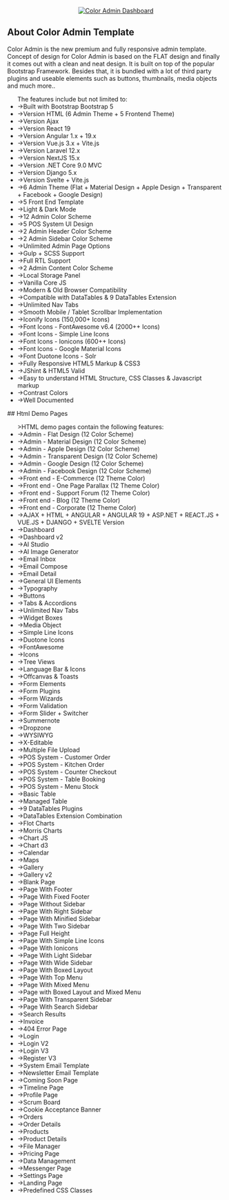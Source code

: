 <p align="center"><a href="https://laravel.com" target="_blank"><img src="https://wrapmarketusercontent.com/assets/items/full/6756511ba20f700f11f828ed45bf2f63cc52005debf9c122e6ea0e78cf26de41.webp?v=1750038861" alt="Color Admin Dashboard"></a></p>

## About Color Admin Template

<p>Color Admin is the new premium and fully responsive admin template. Concept of design for Color Admin is based on the FLAT design and finally it comes out with a clean and neat design. It is built on top of the popular Bootstrap Framework. Besides that, it is bundled with a lot of third party plugins and useable elements such as buttons, thumbnails, media objects and much more..</p>
<p><ul>The features include but not limited to:

<li>->Built with Bootstrap Bootstrap 5</li>
<li>->Version HTML (6 Admin Theme + 5 Frontend Theme)</li>
<li>->Version Ajax</li>
<li>->Version React 19</li>
<li>->Version Angular 1.x + 19.x</li>
<li>->Version Vue.js 3.x + Vite.js</li>
<li>->Version Laravel 12.x</li>
<li>->Version NextJS 15.x</li>
<li>->Version .NET Core 9.0 MVC</li>
<li>->Version Django 5.x</li>
<li>->Version Svelte + Vite.js</li>
<li>->6 Admin Theme (Flat + Material Design + Apple Design + Transparent + Facebook + Google Design)</li>
<li>->5 Front End Template</li>
<li>->Light & Dark Mode</li>
<li>->12 Admin Color Scheme</li>
<li>->5 POS System UI Design</li>
<li>->2 Admin Header Color Scheme</li>
<li>->2 Admin Sidebar Color Scheme</li>
<li>->Unlimited Admin Page Options</li>
<li>->Gulp + SCSS Support</li>
<li>->Full RTL Support</li>
<li>->2 Admin Content Color Scheme</li>
<li>->Local Storage Panel</li>
<li>->Vanilla Core JS</li>
<li>->Modern & Old Browser Compatibility</li>
<li>->Compatible with DataTables & 9 DataTables Extension</li>
<li>->Unlimited Nav Tabs</li>
<li>->Smooth Mobile / Tablet Scrollbar Implementation</li>
<li>->Iconify Icons (150,000+ Icons)</li>
<li>->Font Icons - FontAwesome v6.4 (2000++ Icons)</li>
<li>->Font Icons - Simple Line Icons</li>
<li>->Font Icons - Ionicons (600++ Icons)</li>
<li>->Font Icons - Google Material Icons</li>
<li>->Font Duotone Icons - Solr</li>
<li>->Fully Responsive HTML5 Markup & CSS3</li>
<li>->JShint & HTML5 Valid</li>
<li>->Easy to understand HTML Structure, CSS Classes & Javascript markup</li>
<li>->Contrast Colors</li>
<li>->Well Documented</li>
</ul>
</p>
## Html Demo Pages

<p><ul>>HTML demo pages contain the following features:
<li>->Admin - Flat Design (12 Color Scheme)</li>
<li>->Admin - Material Design (12 Color Scheme)</li>
<li>->Admin - Apple Design (12 Color Scheme)</li>
<li>->Admin - Transparent Design (12 Color Scheme)</li>
<li>->Admin - Google Design (12 Color Scheme)</li>
<li>->Admin - Facebook Design (12 Color Scheme)</li>
<li>->Front end - E-Commerce (12 Theme Color)</li>
<li>->Front end - One Page Parallax (12 Theme Color)</li>
<li>->Front end - Support Forum (12 Theme Color)</li>
<li>->Front end - Blog (12 Theme Color)</li>
<li>->Front end - Corporate (12 Theme Color)</li>
<li>->AJAX + HTML + ANGULAR + ANGULAR 19 + ASP.NET + REACT.JS + VUE.JS + DJANGO + SVELTE Version</li>
<li>->Dashboard</li>
<li>->Dashboard v2</li>
<li>->AI Studio</li>
<li>->AI Image Generator</li>
<li>->Email Inbox</li>
<li>->Email Compose</li>
<li>->Email Detail</li>
<li>->General UI Elements</li>
<li>->Typography</li>
<li>->Buttons</li>
<li>->Tabs & Accordions</li>
<li>->Unlimited Nav Tabs</li>
<li>->Widget Boxes</li>
<li>->Media Object</li>
<li>->Simple Line Icons</li>
<li>->Duotone Icons</li>
<li>->FontAwesome</li>
<li>->Icons</li>
<li>->Tree Views</li>
<li>->Language Bar & Icons</li>
<li>->Offcanvas & Toasts</li>
<li>->Form Elements</li>
<li>->Form Plugins</li>
<li>->Form Wizards</li>
<li>->Form Validation</li>
<li>->Form Slider + Switcher</li>
<li>->Summernote</li>
<li>->Dropzone</li>
<li>->WYSIWYG</li>
<li>->X-Editable</li>
<li>->Multiple File Upload</li>
<li>->POS System - Customer Order</li>
<li>->POS System - Kitchen Order</li>
<li>->POS System - Counter Checkout</li>
<li>->POS System - Table Booking</li>
<li>->POS System - Menu Stock</li>
<li>->Basic Table</li>
<li>->Managed Table</li>
<li>->9 DataTables Plugins</li>
<li>->DataTables Extension Combination</li>
<li>->Flot Charts</li>
<li>->Morris Charts</li>
<li>->Chart JS</li>
<li>->Chart d3</li>
<li>->Calendar</li>
<li>->Maps</li>
<li>->Gallery</li>
<li>->Gallery v2</li>
<li>->Blank Page</li>
<li>->Page With Footer</li>
<li>->Page With Fixed Footer</li>
<li>->Page Without Sidebar</li>
<li>->Page With Right Sidebar</li>
<li>->Page With Minified Sidebar</li>
<li>->Page With Two Sidebar</li>
<li>->Page Full Height</li>
<li>->Page With Simple Line Icons</li>
<li>->Page With Ionicons</li>
<li>->Page With Light Sidebar</li>
<li>->Page With Wide Sidebar</li>
<li>->Page With Boxed Layout</li>
<li>->Page With Top Menu</li>
<li>->Page With Mixed Menu</li>
<li>->Page with Boxed Layout and Mixed Menu</li>
<li>->Page With Transparent Sidebar</li>
<li>->Page With Search Sidebar</li>
<li>->Search Results</li>
<li>->Invoice</li>
<li>->404 Error Page</li>
<li>->Login</li>
<li>->Login V2</li>
<li>->Login V3</li>
<li>->Register V3</li>
<li>->System Email Template</li>
<li>->Newsletter Email Template</li>
<li>->Coming Soon Page</li>
<li>->Timeline Page</li>
<li>->Profile Page</li>
<li>->Scrum Board</li>
<li>->Cookie Acceptance Banner</li>
<li>->Orders</li>
<li>->Order Details</li>
<li>->Products</li>
<li>->Product Details</li>
<li>->File Manager</li>
<li>->Pricing Page</li>
<li>->Data Management</li>
<li>->Messenger Page</li>
<li>->Settings Page</li>
<li>->Landing Page</li>
<li>->Predefined CSS Classes</li>
</ul></p>

